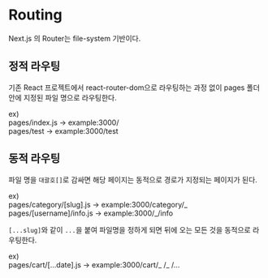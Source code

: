 # Routing

Next.js 의 Router는 file-system 기반이다.

## 정적 라우팅

기존 React 프로젝트에서 react-router-dom으로 라우팅하는 과정 없이 pages 폴더 안에 지정된 파일 명으로 라우팅한다.

ex) <br>
pages/index.js → example:3000/ <br>
pages/test → example:3000/test

## 동적 라우팅

파일 명을 `대괄호[]`로 감싸면 해당 페이지는 동적으로 경로가 지정되는 페이지가 된다.

ex) <br>
pages/category/[slug].js → example:3000/category/_ <br>
pages/[username]/info.js → example:3000/_/info

`[...slug]`와 같이 `...`을 붙여 파일명을 정하게 되면 뒤에 오는 모든 것을 동적으로 라우팅한다.

ex) <br> pages/cart/[…date].js → example:3000/cart/_ /_ /…
